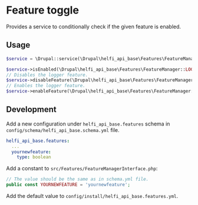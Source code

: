 # Feature toggle

Provides a service to conditionally check if the given feature is enabled.

## Usage

```php
$service = \Drupal::service(\Drupal\helfi_api_base\Features\FeatureManager::class);

$service->isEnabled(\Drupal\helfi_api_base\Features\FeatureManager::LOGGER); // Returns true if the logger feature is enabled.
// Disables the logger feature.
$service->disableFeature(\Drupal\helfi_api_base\Features\FeatureManager::LOGGER)
// Enables the logger feature.
$service->enableFeature(\Drupal\helfi_api_base\Features\FeatureManager::LOGGER);
```

## Development

Add a new configuration under `helfi_api_base.features` schema in `config/schema/helfi_api_base.schema.yml` file.

```yaml
helfi_api_base.features:
  ...
  yournewfeature:
    type: boolean
```

Add a constant to `src/Features/FeatureManagerInterface.php`:
```php
// The value should be the same as in schema.yml file.
public const YOURNEWFEATURE = 'yournewfeature';
```

Add the default value to `config/install/helfi_api_base.features.yml`.
